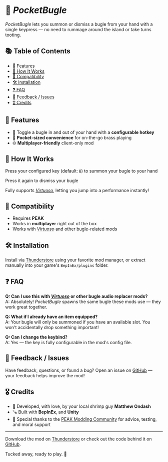 # 📯 *PocketBugle*

*PocketBugle* lets you summon or dismiss a bugle from your hand with a single keypress — no need to rummage around the island or take turns tooting.

## 📚 Table of Contents

- [🚀 Features](#-features)
- [🔧 How It Works](#-how-it-works)
- [🔗 Compatibility](#-compatibility)
- [🛠️ Installation](#-installation)
- [❓ FAQ](#-faq)
- [💬 Feedback / Issues](#-feedback--issues)
- [🎖️ Credits](#-credits)

## 🚀 Features

- 🎺 Toggle a bugle in and out of your hand with a **configurable hotkey**
- 🧳 **Pocket-sized convenience** for on-the-go brass playing
- 🌐 **Multiplayer-friendly** client-only mod

## 🔧 How It Works

Press your configured key (default: `B`) to summon your bugle to your hand

Press it again to dismiss your bugle

Fully supports [*Virtuoso*][virtuoso], letting you jump into a performance instantly!

## 🔗 Compatibility

- Requires **PEAK**
- Works in **multiplayer** right out of the box
- Works with [*Virtuoso*][virtuoso] and other bugle-related mods

## 🛠️ Installation

Install via [Thunderstore][thunderstore] using your favorite mod manager, or extract manually into your game's `BepInEx/plugins` folder.

## ❓ FAQ

**Q: Can I use this with [*Virtuoso*][virtuoso] or other bugle audio replacer mods?**  
A: Absolutely! *PocketBugle* spawns the same bugle these mods use — they work great together.

**Q: What if I already have an item equipped?**  
A: Your bugle will only be summoned if you have an available slot. You won't accidentally drop something important!

**Q: Can I change the keybind?**  
A: Yes — the key is fully configurable in the mod's config file.

## 💬 Feedback / Issues

Have feedback, questions, or found a bug? Open an issue on [GitHub][github] — your feedback helps improve the mod!

## 🎖️ Credits

- 🦐 Developed, with love, by your local shrimp guy **Matthew Ondash**
- 🪚 Built with **BepInEx**, and **Unity**
- 💖 Special thanks to the [PEAK Modding Community][discord] for advice, testing, and moral support

 ---

Download the mod on [Thunderstore][thunderstore] or check out the code behind it on [GitHub][github].

Tucked away, ready to play. 📯

[discord]: https://discord.gg/SAw86z24rB
[github]: https://github.com/mondash/PocketBugle
[thunderstore]: https://thunderstore.io/c/peak/
[virtuoso]: https://thunderstore.io/c/peak/p/mondash/Virtuoso/
